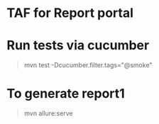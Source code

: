 # TAF for Report portal

# Run tests via cucumber 
>mvn test -Dcucumber.filter.tags="@smoke"

# To generate report1
>mvn allure:serve
